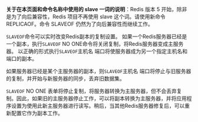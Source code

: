 **关于在本页面和命令名称中使用的 slave 一词的说明**：Redis 版本 5 开始，除非是为了向后兼容性，Redis 项目不再使用 slave 这个词。请使用新命令 REPLICAOF。命令 SLAVEOF 仍然为了向后兼容性而继续工作。

`SLAVEOF`命令可以实时改变Redis副本的复制设置。
如果一个Redis服务器已经是一个副本，执行`SLAVEOF` NO ONE命令将关闭复制，将Redis服务器变成主服务器。
以正确的形式执行`SLAVEOF`主机名 端口将使服务器成为另一个指定主机名和端口的副本。

如果服务器已经是某个主服务器的副本，则`SLAVEOF`主机名 端口将停止与旧服务器的复制，并开始与新服务器的同步，丢弃旧数据集。

`SLAVEOF` NO ONE 表单将停止复制，将服务器转换为主服务器，但不会丢弃复制。因此，如果旧的主服务器停止工作，可以将副本转换为主服务器，并将应用程序设置为使用此新主服务器进行读写。稍后，当其他Redis服务器修复后，可以重新配置它作为副本工作。
